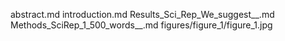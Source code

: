abstract.md
introduction.md
Results_Sci_Rep_We_suggest__.md
Methods_SciRep_1_500_words__.md
figures/figure_1/figure_1.jpg
